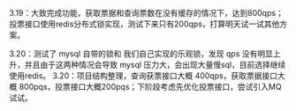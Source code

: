 3.19：大致完成功能，获取票据和查询票数在没有缓存的情况下，达到800qps；投票接口使用redis分布式锁实现，测试下来只有200qps，打算明天试一试其他方案。

3.20：测试了 mysql 自带的锁和 我们自己实现的乐观锁，发现 qps 没有明显上升，并且由于这两种情况会导致 mysql 压力大，会出现大量慢sql，目前选择继续使用redis。
3.20：项目结构整理，查询获票接口大概 400qps，获取票据接口大概 800pqs，投票接口大概200pqs；下阶段考虑先优化投票接口，尝试引入MQ试试。